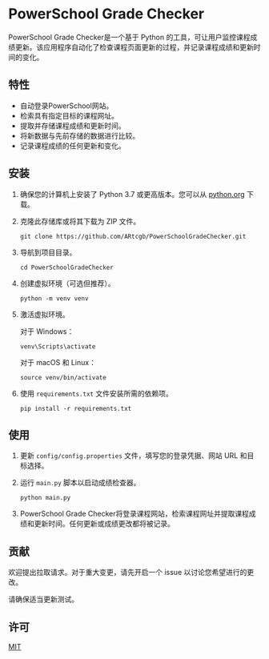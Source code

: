 # PowerSchool Grade Checker

PowerSchool Grade Checker是一个基于 Python 的工具，可让用户监控课程成绩更新。该应用程序自动化了检查课程页面更新的过程，并记录课程成绩和更新时间的变化。

## 特性

- 自动登录PowerSchool网站。
- 检索具有指定目标的课程网址。
- 提取并存储课程成绩和更新时间。
- 将新数据与先前存储的数据进行比较。
- 记录课程成绩的任何更新和变化。

## 安装

1. 确保您的计算机上安装了 Python 3.7 或更高版本。您可以从 [python.org](https://www.python.org/downloads/) 下载。

2. 克隆此存储库或将其下载为 ZIP 文件。

    ```
    git clone https://github.com/ARtcgb/PowerSchoolGradeChecker.git
    ```

3. 导航到项目目录。

    ```
    cd PowerSchoolGradeChecker
    ```

4. 创建虚拟环境（可选但推荐）。

    ```
    python -m venv venv
    ```

5. 激活虚拟环境。

   对于 Windows：

    ```
    venv\Scripts\activate
    ```

   对于 macOS 和 Linux：

    ```
    source venv/bin/activate
    ```

6. 使用 `requirements.txt` 文件安装所需的依赖项。

    ```
    pip install -r requirements.txt
    ```

## 使用

1. 更新 `config/config.properties` 文件，填写您的登录凭据、网站 URL 和目标选择。

2. 运行 `main.py` 脚本以启动成绩检查器。

    ```
    python main.py
    ```

3. PowerSchool Grade Checker将登录课程网站，检索课程网址并提取课程成绩和更新时间。任何更新或成绩更改都将被记录。

## 贡献

欢迎提出拉取请求。对于重大变更，请先开启一个 issue 以讨论您希望进行的更改。

请确保适当更新测试。

## 许可

[MIT](https://choosealicense.com/licenses/mit/)
